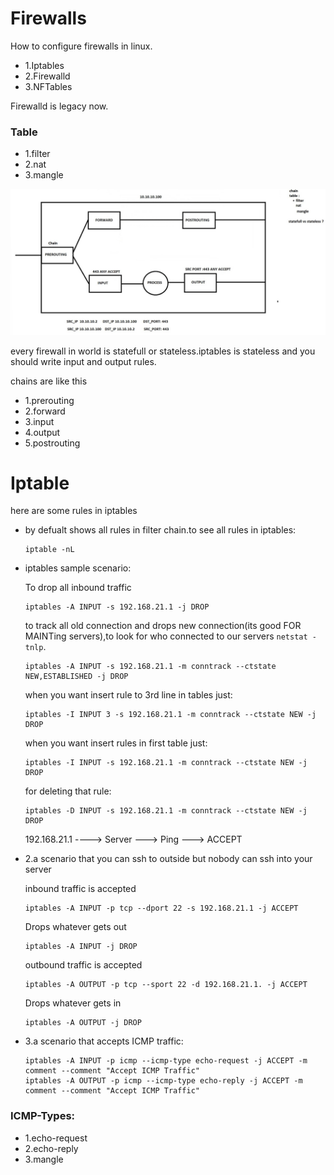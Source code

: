 # Firewalls
How to configure firewalls in linux.


<ul>
<li>1.Iptables</li>
<li>2.Firewalld</li>
<li>3.NFTables</li>
</ul>
<p>Firewalld is legacy now.</p>


<h3>Table</h3>
<ul>
<li>1.filter</li>
<li>2.nat</li>
<li>3.mangle</li>
</ul>
<img src="pic1.jpg" alt="Iptables in linux">


<p>every firewall in world is statefull or stateless.iptables is stateless and you should write input and output rules.</p>
<p>chains are like this</p>
<ul>
<li>1.prerouting</li>
<li>2.forward</li>
<li>3.input</li>
<li>4.output</li>
<li>5.postrouting</li>
</ul>


# Iptable
here are some rules in iptables

<ul>
<li>by defualt shows all rules in filter chain.to see all rules in iptables:

    iptable -nL

</li>
<li>iptables sample scenario:

<p>To drop all inbound traffic</p>

    iptables -A INPUT -s 192.168.21.1 -j DROP

<p>to track all old connection and drops new connection(its good FOR MAINTing servers),to look for who connected to our servers <code>netstat -tnlp</code>.</p>

    iptables -A INPUT -s 192.168.21.1 -m conntrack --ctstate NEW,ESTABLISHED -j DROP

<p>when you want insert rule to 3rd line in tables just:</p>

    iptables -I INPUT 3 -s 192.168.21.1 -m conntrack --ctstate NEW -j DROP

<p>when you want insert rules in first table just:</p>

    iptables -I INPUT -s 192.168.21.1 -m conntrack --ctstate NEW -j DROP

<p>for deleting that rule:</p>

    iptables -D INPUT -s 192.168.21.1 -m conntrack --ctstate NEW -j DROP

<p>192.168.21.1 ----> Server ---> Ping ---> ACCEPT</p>

</li>

<li>2.a scenario that you can ssh to outside but nobody can ssh into your server

<p>inbound traffic is accepted</p>

    iptables -A INPUT -p tcp --dport 22 -s 192.168.21.1 -j ACCEPT

<p>Drops whatever gets out</p>

    iptables -A INPUT -j DROP

<p>outbound traffic is accepted</p>

    iptables -A OUTPUT -p tcp --sport 22 -d 192.168.21.1. -j ACCEPT

<p>Drops whatever gets in</p>

    iptables -A OUTPUT -j DROP

</li>
<li>3.a scenario that accepts ICMP traffic: 

    iptables -A INPUT -p icmp --icmp-type echo-request -j ACCEPT -m comment --comment "Accept ICMP Traffic"
    iptables -A OUTPUT -p icmp --icmp-type echo-reply -j ACCEPT -m comment --comment "Accept ICMP Traffic"

</li>



</ul>

<h3>ICMP-Types:</h3>

<ul>

<li>1.echo-request</li>

<li>2.echo-reply</li>

<li>3.mangle</li>

</ul>



